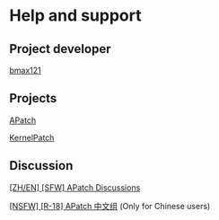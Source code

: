 # Help and support

## Project developer

[bmax121](https://github.com/bmax121)

## Projects

[APatch](https://github.com/bmax121/APatch)

[KernelPatch](https://github.com/bmax121/KernelPatch)

## Discussion

[[ZH/EN] [SFW] APatch Discussions](https://t.me/apatch_discuss)

[[NSFW] [R-18] APatch 中文组](https://t.me/APatch_CN_Group) (Only for Chinese users)
